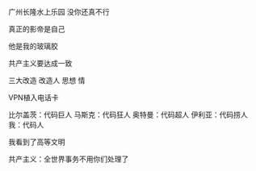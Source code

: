 广州长隆水上乐园 没你还真不行

真正的影帝是自己

他是我的玻璃胶

共产主义要达成一致

三大改造 改造人 思想 情

VPN植入电话卡

比尔盖茨：代码巨人 马斯克：代码狂人 奥特曼：代码超人 伊利亚：代码捞人 我：代码人

我看到了高等文明

共产主义：全世界事务不用你们处理了